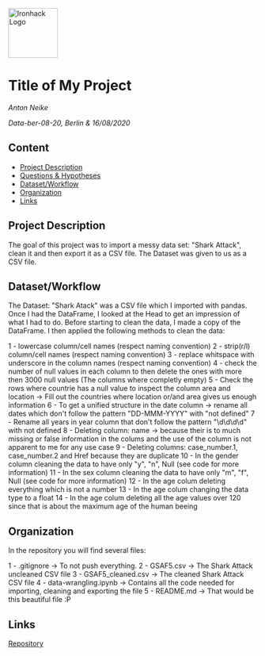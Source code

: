<img src="https://bit.ly/2VnXWr2" alt="Ironhack Logo" width="100"/>

# Title of My Project
*Anton Neike*

*Data-ber-08-20, Berlin & 16/08/2020*

## Content
- [Project Description](#project-description)
- [Questions & Hypotheses](#questions-hypotheses)
- [Dataset/Workflow](#dataset/workflow)
- [Organization](#organization)
- [Links](#links)

## Project Description
The goal of this project was to import a messy data set: "Shark Attack", clean it and then export it as a CSV file. The Dataset was given to us as a CSV file.

## Dataset/Workflow
The Dataset: "Shark Atack" was a CSV file which I imported with pandas. Once I had the DataFrame, I looked at the Head to get an impression of what I had to do. Before starting to clean the data, I made a copy of the DataFrame. I then applied the following methods to clean the data:

1 - lowercase column/cell names (respect naming convention)
2 - strip(r/l) column/cell names (respect naming convention)
3 - replace whitspace with underscore in the column names (respect naming convention)
4 - check the number of null values in each column to then delete the ones with more then 3000 null values (The columns where completly empty)
5 - Check the rows where countrie has a null value to inspect the column area and location -> Fill out the countries where location or/and area gives us enough information
6 - To get a unified structure in the date column -> rename all dates which don't follow the pattern "DD-MMM-YYYY" with "not defined"
7 - Rename all years in year column that don't follow the pattern "\d\d\d\d" with not defined
8 - Deleting column: name -> because their is to much missing or false information in the colums and the use of the column is not apparent to me for any use case
9 - Deleting columns: case_number.1, case_number.2 and Href because they are duplicate
10 - In the gender column cleaning the data to have only "y", "n", Null (see code for more information)
11 - In the sex column cleaning the data to have only "m", "f", Null (see code for more information)
12 - In the age colum deleting everything which is not a number
13 - In the age colum changing the data type to a float
14 - In the age colum deleting all the age values over 120 since that is about the maximum age of the human beeing

## Organization
In the repository you will find several files:

1 - .gitignore -> To not push everything.
2 - GSAF5.csv -> The Shark Attack uncleaned CSV file
3 - GSAF5_cleaned.csv -> The cleaned Shark Attack CSV file
4 - data-wrangling.ipynb -> Contains all the code needed for importing, cleaning and exporting the file
5 - README.md -> That would be this beautiful file :P

## Links
[Repository](https://github.com/fctonio/Data-Cleaning)   